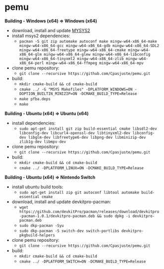 # pemu

**Building - Windows (x64) => Windows (x64)**
- download, install and update [MYSYS2](http://www.msys2.org/)
- install msys2 dependencies:  
	- `pacman -S git zip automake autoconf make mingw-w64-x86_64-make mingw-w64-x86_64-gcc mingw-w64-x86_64-gdb mingw-w64-x86_64-SDL2 mingw-w64-x86_64-freetype mingw-w64-x86_64-cmake mingw-w64-x86_64-glm mingw-w64-x86_64-glew mingw-w64-x86_64-libconfig mingw-w64-x86_64-tinyxml2 mingw-w64-x86_64-zlib mingw-w64-x86_64-perl mingw-w64-x86_64-ffmpeg mingw-w64-x86_64-mpv`
- clone pemu repository:
	- `git clone --recursive https://github.com/Cpasjuste/pemu.git`
- build:
	- `mkdir cmake-build && cd cmake-build`
	- `cmake ../ -G "MSYS Makefiles" -DPLATFORM_WINDOWS=ON -DOPTION_BUILTIN_MINIZIP=ON -DCMAKE_BUILD_TYPE=Release`
	- `make pfba.deps`
	- `make`

**Building - Ubuntu (x64) => Ubuntu (x64)**
- install dependencies:
	- `sudo apt-get install git zip build-essential cmake libsdl2-dev libconfig-dev libcurl4-openssl-dev libtinyxml2-dev libconfig-dev libglm-dev libfreetype6-dev libpng-dev libminizip-dev zlib1g-dev libmpv-dev`
- clone pemu repository:
	- `git clone --recursive https://github.com/Cpasjuste/pemu.git`
- build:
	- `mkdir cmake-build && cd cmake-build`
	- `cmake ../ -DPLATFORM_LINUX=ON -DCMAKE_BUILD_TYPE=Release`
	
**Building - Ubuntu (x64) => Nintendo Switch**
- install ubuntu build tools:
	- `sudo apt-get install zip git autoconf libtool automake build-essential cmake`
- download, install and update devkitpro-pacman:
	- `wget https://github.com/devkitPro/pacman/releases/download/devkitpro-pacman-1.0.1/devkitpro-pacman.deb && sudo dpkg -i devkitpro-pacman.deb`
	- `sudo dkp-pacman -Syu`
	- `sudo dkp-pacman -S switch-dev switch-portlibs devkitpro-pkgbuild-helpers`
- clone pemu repository:
	- `git clone --recursive https://github.com/Cpasjuste/pemu.git`
- build:
	- `mkdir cmake-build && cd cmake-build`
	- `cmake ../ -DPLATFORM_SWITCH=ON -DCMAKE_BUILD_TYPE=Release`
	
